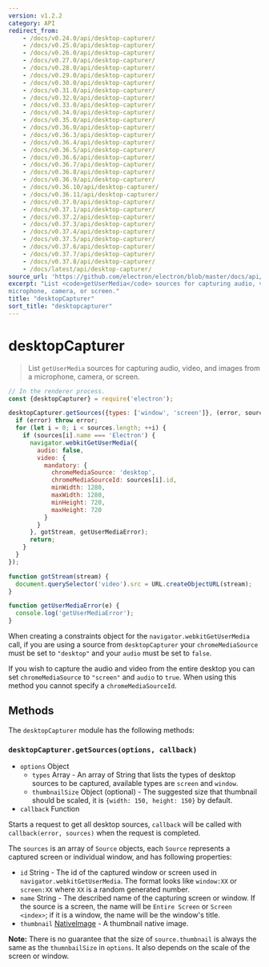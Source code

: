 ```yaml
---
version: v1.2.2
category: API
redirect_from:
    - /docs/v0.24.0/api/desktop-capturer/
    - /docs/v0.25.0/api/desktop-capturer/
    - /docs/v0.26.0/api/desktop-capturer/
    - /docs/v0.27.0/api/desktop-capturer/
    - /docs/v0.28.0/api/desktop-capturer/
    - /docs/v0.29.0/api/desktop-capturer/
    - /docs/v0.30.0/api/desktop-capturer/
    - /docs/v0.31.0/api/desktop-capturer/
    - /docs/v0.32.0/api/desktop-capturer/
    - /docs/v0.33.0/api/desktop-capturer/
    - /docs/v0.34.0/api/desktop-capturer/
    - /docs/v0.35.0/api/desktop-capturer/
    - /docs/v0.36.0/api/desktop-capturer/
    - /docs/v0.36.3/api/desktop-capturer/
    - /docs/v0.36.4/api/desktop-capturer/
    - /docs/v0.36.5/api/desktop-capturer/
    - /docs/v0.36.6/api/desktop-capturer/
    - /docs/v0.36.7/api/desktop-capturer/
    - /docs/v0.36.8/api/desktop-capturer/
    - /docs/v0.36.9/api/desktop-capturer/
    - /docs/v0.36.10/api/desktop-capturer/
    - /docs/v0.36.11/api/desktop-capturer/
    - /docs/v0.37.0/api/desktop-capturer/
    - /docs/v0.37.1/api/desktop-capturer/
    - /docs/v0.37.2/api/desktop-capturer/
    - /docs/v0.37.3/api/desktop-capturer/
    - /docs/v0.37.4/api/desktop-capturer/
    - /docs/v0.37.5/api/desktop-capturer/
    - /docs/v0.37.6/api/desktop-capturer/
    - /docs/v0.37.7/api/desktop-capturer/
    - /docs/v0.37.8/api/desktop-capturer/
    - /docs/latest/api/desktop-capturer/
source_url: 'https://github.com/electron/electron/blob/master/docs/api/desktop-capturer.md'
excerpt: "List <code>getUserMedia</code> sources for capturing audio, video, and images from a
microphone, camera, or screen."
title: "desktopCapturer"
sort_title: "desktopcapturer"
---
```


# desktopCapturer

> List `getUserMedia` sources for capturing audio, video, and images from a
microphone, camera, or screen.

```javascript
// In the renderer process.
const {desktopCapturer} = require('electron');

desktopCapturer.getSources({types: ['window', 'screen']}, (error, sources) => {
  if (error) throw error;
  for (let i = 0; i < sources.length; ++i) {
    if (sources[i].name === 'Electron') {
      navigator.webkitGetUserMedia({
        audio: false,
        video: {
          mandatory: {
            chromeMediaSource: 'desktop',
            chromeMediaSourceId: sources[i].id,
            minWidth: 1280,
            maxWidth: 1280,
            minHeight: 720,
            maxHeight: 720
          }
        }
      }, gotStream, getUserMediaError);
      return;
    }
  }
});

function gotStream(stream) {
  document.querySelector('video').src = URL.createObjectURL(stream);
}

function getUserMediaError(e) {
  console.log('getUserMediaError');
}
```

When creating a constraints object for the `navigator.webkitGetUserMedia` call,
if you are using a source from `desktopCapturer` your `chromeMediaSource` must
be set to `"desktop"` and your `audio` must be set to `false`.

If you wish to
capture the audio and video from the entire desktop you can set
`chromeMediaSource` to `"screen"` and `audio` to `true`. When using this method
you cannot specify a `chromeMediaSourceId`.

## Methods

The `desktopCapturer` module has the following methods:

### `desktopCapturer.getSources(options, callback)`

* `options` Object
  * `types` Array - An array of String that lists the types of desktop sources
    to be captured, available types are `screen` and `window`.
  * `thumbnailSize` Object (optional) - The suggested size that thumbnail should
    be scaled, it is `{width: 150, height: 150}` by default.
* `callback` Function

Starts a request to get all desktop sources, `callback` will be called with
`callback(error, sources)` when the request is completed.

The `sources` is an array of `Source` objects, each `Source` represents a
captured screen or individual window, and has following properties:

* `id` String - The id of the captured window or screen used in
  `navigator.webkitGetUserMedia`. The format looks like `window:XX` or
  `screen:XX` where `XX` is a random generated number.
* `name` String - The described name of the capturing screen or window. If the
  source is a screen, the name will be `Entire Screen` or `Screen <index>`; if
  it is a window, the name will be the window's title.
* `thumbnail` [NativeImage](http://electron.atom.io/docs/api/native-image) - A thumbnail native image.

**Note:** There is no guarantee that the size of `source.thumbnail` is always
the same as the `thumnbailSize` in `options`. It also depends on the scale of
the screen or window.
